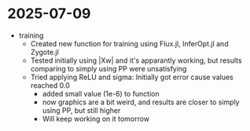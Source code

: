 # 2025-07-09

- training
    - Created new function for training using Flux.jl, InferOpt.jl and Zygote.jl
    - Tested initially using |Xw| and it's apparantly working, but results comparing to simply using PP were unsatisfying
    - Tried applying ReLU and sigma: Initially got error cause values reached 0.0
        - added small value (1e-6) to function
        - now graphics are a bit weird, and results are closer to simply using PP, but still higher
        - Will keep working on it tomorrow